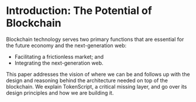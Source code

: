# Introduction: The Potential of Blockchain

Blockchain technology serves two primary functions that are essential for the future economy and the next-generation web:

- Facilitating a frictionless market; and
- Integrating the next-generation web.

This paper addresses the vision of where we can be and follows up with the design and reasoning behind the architecture needed on top of the blockchain. We explain TokenScript, a critical missing layer, and go over its design principles and how we are building it.
